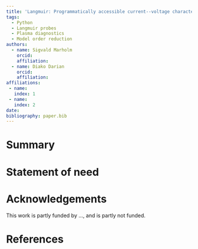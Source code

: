 ```yaml
---
title: 'Langmuir: Programmatically accessible current--voltage characteristics for ideal and non-ideal Langmuir probes.'
tags:
  - Python
  - Langmuir probes
  - Plasma diagnostics
  - Model order reduction
authors:
  - name: Sigvald Marholm
    orcid: 
    affiliation: 
  - name: Diako Darian
    orcid:
    affiliation: 
affiliations:
 - name: 
   index: 1
 - name: 
   index: 2
date: 
bibliography: paper.bib
---
```


# Summary

# Statement of need

# Acknowledgements

This work is partly funded by ..., and is partly not funded.

# References
